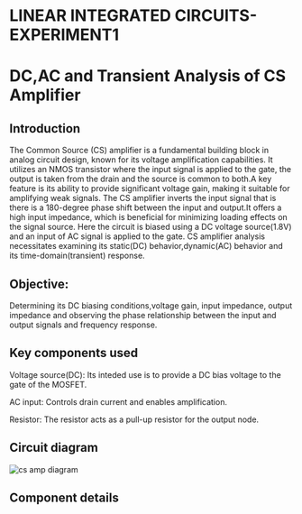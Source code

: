 # LINEAR INTEGRATED CIRCUITS-EXPERIMENT1
#  DC,AC and Transient Analysis of CS Amplifier
##  Introduction
The Common Source (CS) amplifier is a fundamental building block in analog circuit design, known for its voltage amplification capabilities. It utilizes an NMOS transistor where the input signal is applied to the gate, the output is taken from the drain and the source is common to both.A key feature is its ability to provide significant voltage gain, making it suitable for amplifying weak signals. The CS amplifier inverts the input signal that is there is a 180-degree phase shift between the input and output.It offers a high input impedance, which is beneficial for minimizing loading effects on the signal source. Here the circuit is biased using a DC voltage source(1.8V) and an input of AC signal is applied to the gate. CS amplifier analysis necessitates examining its static(DC) behavior,dynamic(AC) behavior and its time-domain(transient) response.
## Objective:
Determining its DC biasing conditions,voltage gain, input impedance, output impedance and observing the phase relationship between the input and output signals and frequency response.
## Key components used
Voltage source(DC): Its inteded use is to provide a DC bias voltage to the gate of the MOSFET.

AC input: Controls drain current and enables amplification.

Resistor: The resistor acts as a pull-up resistor for the output node.
## Circuit diagram
![cs amp diagram](https://github.com/user-attachments/assets/867d0d9f-e35c-4b61-9bd6-a76bf48942fe)
## Component details

 



